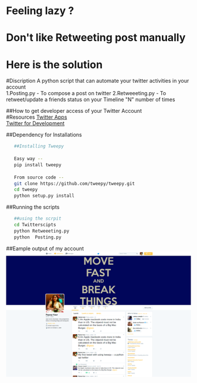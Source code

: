# Feeling lazy ?
# Don't like Retweeting post manually 
# Here is the solution  


#Discription
A python script that can automate your twitter activities in your account</br>
1.Posting.py - To compose a post on twitter
2.Retweeeting.py - To retweet/update a friends status on your Timeline "N" number of times</br>

##How to get developer access of your Twitter Account  
#Resources 
[Twitter Apps](https://apps.twitter.com/)<br/>
[Twitter for Development](https://dev.twitter.com/apps/new)<br/>



##Dependency for Installations 
```sh
   ##Installing Tweepy
   
   Easy way --
   pip install tweepy
   
   From source code --
   git clone https://github.com/tweepy/tweepy.git
   cd tweepy
   python setup.py install

```

##Running the scripts
```sh
   ##using the scrpit 
   cd Twitterscipts
   python Retweeeting.py
   python  Posting.py
```

##Eample output of my account
![alt tag](example.png)